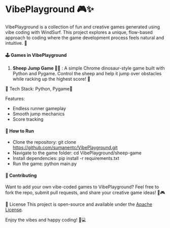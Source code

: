 # VibePlayground 🎮✨

VibePlayground is a collection of fun and creative games generated using vibe coding with WindSurf. This project explores a unique, flow-based approach to coding where the game development process feels natural and intuitive. 🚀

#### 🕹️ Games in VibePlayground
1. **Sheep Jump Game 🐑💨** : A simple Chrome dinosaur-style game built with Python and Pygame. Control the sheep and help it jump over obstacles while racking up the highest score! 🎯

🔹 Tech Stack: Python, Pygame🔹

Features:
- Endless runner gameplay
- Smooth jump mechanics
- Score tracking



#### 🚀 How to Run

- Clone the repository: git clone https://github.com/sumanentc/VibePlayground.git
- Navigate to the game folder: cd VibePlayground/sheep-game
- Install dependencies: pip install -r requirements.txt
- Run the game: python main.py

#### 🌟 Contributing

Want to add your own vibe-coded games to VibePlayground? Feel free to fork the repo, submit pull requests, and share your creative game ideas! 🚀🎮

📜 License
This project is open-source and available under the [Apache License](LICENSE).

Enjoy the vibes and happy coding! 🎵💻